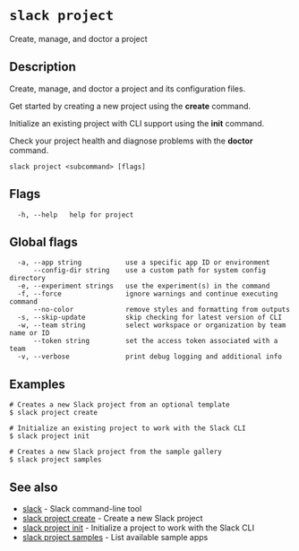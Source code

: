 # `slack project`

Create, manage, and doctor a project

## Description

Create, manage, and doctor a project and its configuration files.

Get started by creating a new project using the **create** command.

Initialize an existing project with CLI support using the **init** command.

Check your project health and diagnose problems with the **doctor** command.

```
slack project <subcommand> [flags]
```

## Flags

```
  -h, --help   help for project
```

## Global flags

```
  -a, --app string           use a specific app ID or environment
      --config-dir string    use a custom path for system config directory
  -e, --experiment strings   use the experiment(s) in the command
  -f, --force                ignore warnings and continue executing command
      --no-color             remove styles and formatting from outputs
  -s, --skip-update          skip checking for latest version of CLI
  -w, --team string          select workspace or organization by team name or ID
      --token string         set the access token associated with a team
  -v, --verbose              print debug logging and additional info
```

## Examples

```
# Creates a new Slack project from an optional template
$ slack project create

# Initialize an existing project to work with the Slack CLI
$ slack project init

# Creates a new Slack project from the sample gallery
$ slack project samples
```

## See also

* [slack](slack)	 - Slack command-line tool
* [slack project create](slack_project_create)	 - Create a new Slack project
* [slack project init](slack_project_init)	 - Initialize a project to work with the Slack CLI
* [slack project samples](slack_project_samples)	 - List available sample apps

